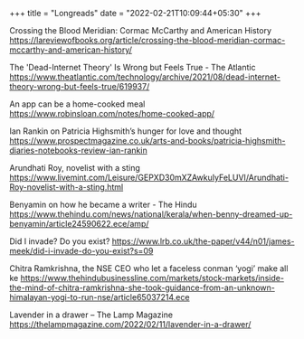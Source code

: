 +++
title = "Longreads"
date = "2022-02-21T10:09:44+05:30"
+++

Crossing the Blood Meridian: Cormac McCarthy and American History
https://lareviewofbooks.org/article/crossing-the-blood-meridian-cormac-mccarthy-and-american-history/

The 'Dead-Internet Theory' Is Wrong but Feels True - The Atlantic
https://www.theatlantic.com/technology/archive/2021/08/dead-internet-theory-wrong-but-feels-true/619937/

An app can be a home-cooked meal
https://www.robinsloan.com/notes/home-cooked-app/

Ian Rankin on Patricia Highsmith’s hunger for love and thought
https://www.prospectmagazine.co.uk/arts-and-books/patricia-highsmith-diaries-notebooks-review-ian-rankin

Arundhati Roy, novelist with a sting
https://www.livemint.com/Leisure/GEPXD30mXZAwkuIyFeLUVI/Arundhati-Roy-novelist-with-a-sting.html

Benyamin on how he became a writer - The Hindu
https://www.thehindu.com/news/national/kerala/when-benny-dreamed-up-benyamin/article24590622.ece/amp/

Did I invade? Do you exist?
https://www.lrb.co.uk/the-paper/v44/n01/james-meek/did-i-invade-do-you-exist?s=09

Chitra Ramkrishna, the NSE CEO who let a faceless conman ‘yogi’ make all ke
https://www.thehindubusinessline.com/markets/stock-markets/inside-the-mind-of-chitra-ramkrishna-she-took-guidance-from-an-unknown-himalayan-yogi-to-run-nse/article65037214.ece

Lavender in a drawer – The Lamp Magazine
https://thelampmagazine.com/2022/02/11/lavender-in-a-drawer/

